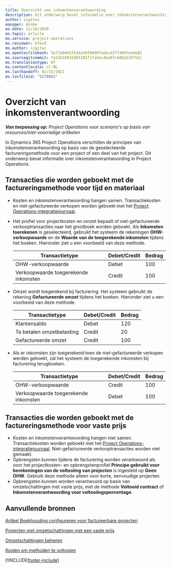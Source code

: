 ```yaml
---
title: Overzicht van inkomstenverantwoording
description: Dit onderwerp bevat informatie over inkomstenverantwoording in Project Operations.
author: sigitac
manager: Annbe
ms.date: 11/16/2020
ms.topic: article
ms.service: project-operations
ms.reviewer: kfend
ms.author: sigitac
ms.openlocfilehash: 5e77a0442f634a50f8099fadec42ff400fee0e81
ms.sourcegitcommit: fa32b1893286f20271fa4ec4be8fc68bd135f53c
ms.translationtype: HT
ms.contentlocale: nl-NL
ms.lasthandoff: 02/15/2021
ms.locfileid: "5278862"
---
```

# <a name="revenue-recognition-overview"></a>Overzicht van inkomstenverantwoording

_**Van toepassing op:** Project Operations voor scenario's op basis van resources/niet-voorradige artikelen_

In Dynamics 365 Project Operations verschillen de principes van inkomstenverantwoording op basis van de geselecteerde factureringsmethode voor een project of een deel van het project. Dit onderwerp bevat informatie over inkomstenverantwoording in Project Operations.

## <a name="transactions-accounted-using-time-and-material-billing-method"></a>Transacties die worden geboekt met de factureringsmethode voor tijd en materiaal

- Kosten en inkomstenverantwoording hangen samen. Transactiekosten en niet-gefactureerde verkopen worden geboekt met het [Project Operations-integratiejournaal](../project-accounting/project-operations-integration-journal.md).
- Het profiel voor projectkosten en omzet bepaalt of niet-gefactureerde verkooptransacties naar het grootboek worden geboekt. Als **Inkomsten toerekenen** is geselecteerd, gebruikt het systeem de rekeningen **OHW-verkoopwaarde** en de **Waarde van de toegerekende inkomsten** tijdens het boeken. Hieronder ziet u een voorbeeld van deze methode.  

  | Transactietype | Debet/Credit | Bedrag |
  | --- | --- | --- |
  | OHW-verkoopwaarde | Debet | 100 |
  | Verkoopwaarde toegerekende inkomsten | Credit | 100 |

- Omzet wordt toegerekend bij facturering. Het systeem gebruikt de rekening **Gefactureerde omzet** tijdens het boeken. Hieronder ziet u een voorbeeld van deze methode.  

  | Transactietype | Debet/Credit | Bedrag |
  | --- | --- | --- |
  | Klantensaldo | Debet | 120 |
  | Te betalen omzetbelasting | Credit | 20 |
  | Gefactureerde omzet | Credit | 100 |

- Als er inkomsten zijn toegerekend toen de niet-gefactureerde verkopen werden geboekt, zal het systeem de toegerekende inkomsten bij facturering terugboeken.

  | Transactietype | Debet/Credit | Bedrag |
  | --- | --- | --- |
  | OHW-verkoopwaarde | Credit | 100 |
  | Verkoopwaarde toegerekende inkomsten | Debet | 100 |

## <a name="transactions-accounted-using-the-fixed-price-billing-method"></a>Transacties die worden geboekt met de factureringsmethode voor vaste prijs

- Kosten en inkomstenverantwoording hangen niet samen. Transactiekosten worden geboekt met het [Project Operations-integratiejournaal](../project-accounting/project-operations-integration-journal.md). Niet-gefactureerde verkooptransacties worden niet gemaakt.
- Opbrengsten kunnen tijdens de facturering worden verantwoord als voor het projectkosten- en opbrengstenprofiel **Principe gebruikt voor berekeningen van de voltooiing van projecten** is ingesteld op **Geen OHW**. Gebruik deze methode alleen voor korte, eenvoudige projecten.
- Opbrengsten kunnen worden verantwoord op basis van omzetschattingen met vaste prijs, met de methode **Voltooid contract** of **Inkomstenverantwoording voor voltooiingspercentage**.

## <a name="additional-resources"></a>Aanvullende bronnen
[Artikel Boekhouding configureren voor factureerbare projecten](../project-accounting/configure-accounting-billable-projects.md)

[Projecten met omzetschattingen met een vaste prijs](rev-rec-percentage-completion-method.md)

[Omzetschattingen beheren](rev-rec-completed-contract-method.md)

[Kosten om methoden te voltooien](cost-complete-methods.md)


[!INCLUDE[footer-include](../includes/footer-banner.md)]